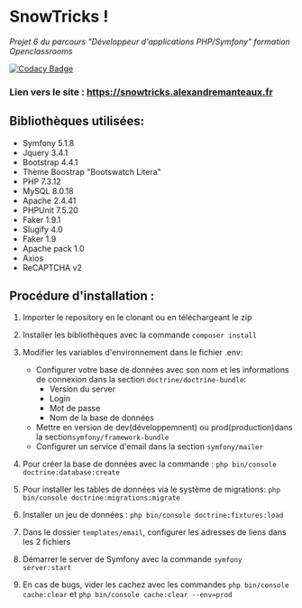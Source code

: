 # SnowTricks !
*Projet 6 du parcours "Développeur d'applications PHP/Symfony" formation Openclassrooms*

[![Codacy Badge](https://api.codacy.com/project/badge/Grade/68a35d8ffdc0495e87637b5cd6abf9a7)](https://app.codacy.com/manual/alexdev06/SnowTricks?utm_source=github.com&utm_medium=referral&utm_content=alexdev06/SnowTricks&utm_campaign=Badge_Grade_Dashboard)

### Lien vers le site : https://snowtricks.alexandremanteaux.fr

## Bibliothèques utilisées:
- Symfony 5.1.8
- Jquery 3.4.1
- Bootstrap 4.4.1
- Thème Boostrap "Bootswatch Litera"
- PHP 7.3.12
- MySQL 8.0.18
- Apache 2.4.41
- PHPUnit 7.5.20
- Faker 1.9.1
- Slugify 4.0
- Faker 1.9
- Apache pack 1.0
- Axios
- ReCAPTCHA v2

## Procédure d'installation :
1. Importer le repository en le clonant ou en téléchargeant le zip

2. Installer les bibliothèques avec la commande `composer install`

3. Modifier les variables d'environnement dans le fichier .env: 
    * Configurer votre base de données avec son nom et les informations de connexion dans la section `doctrine/doctrine-bundle`:
      * Version du server
      * Login
      * Mot de passe
      * Nom de la base de données
    * Mettre en version de dev(développemnent) ou prod(production)dans la section`symfony/framework-bundle `
    * Configurer un service d'email dans la section `symfony/mailer`
4. Pour créer la base de données avec la commande : `php bin/console doctrine:database:create`

5. Pour installer les tables de données via le système de migrations: `php bin/console doctrine:migrations:migrate`

8. Installer un jeu de données : `php bin/console doctrine:fixtures:load`

9. Dans le dossier `templates/email`, configurer les adresses de liens dans les 2 fichiers 

10. Démarrer le server de Symfony avec la commande `symfony server:start`

11. En cas de bugs, vider les cachez avec les commandes `php bin/console cache:clear` et `php bin/console cache:clear --env=prod`

